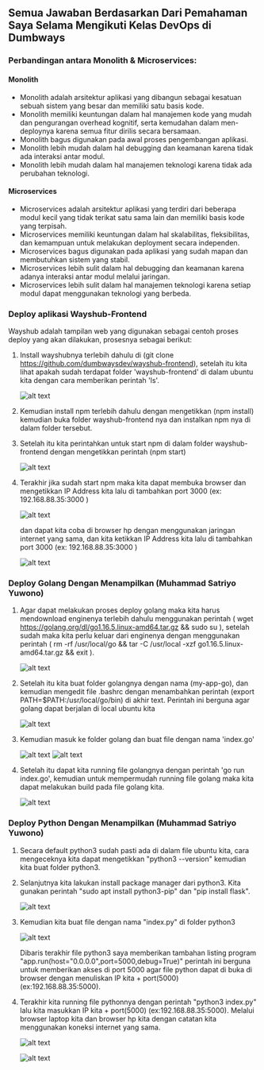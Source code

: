 ## Semua Jawaban Berdasarkan Dari Pemahaman Saya Selama Mengikuti Kelas DevOps di Dumbways

###  Perbandingan antara Monolith & Microservices:
#### Monolith
  - Monolith adalah arsitektur aplikasi yang dibangun sebagai kesatuan sebuah sistem yang besar dan memiliki satu basis kode.
  - Monolith memiliki keuntungan dalam hal manajemen kode yang mudah dan pengurangan overhead kognitif, 
    serta kemudahan dalam men-deploynya karena semua fitur dirilis secara bersamaan.
  - Monolith bagus digunakan pada awal proses pengembangan aplikasi.
  - Monolith lebih mudah dalam hal debugging dan keamanan karena tidak ada interaksi antar modul.
  - Monolith lebih mudah dalam hal manajemen teknologi karena tidak ada perubahan teknologi.

#### Microservices
  - Microservices adalah arsitektur aplikasi yang terdiri dari beberapa modul kecil yang tidak terikat satu sama lain dan memiliki basis kode yang terpisah.
  - Microservices memiliki keuntungan dalam hal skalabilitas, fleksibilitas, dan kemampuan untuk melakukan deployment secara independen.
  - Microservices bagus digunakan pada aplikasi yang sudah mapan dan membutuhkan sistem yang stabil.
  - Microservices lebih sulit dalam hal debugging dan keamanan karena adanya interaksi antar modul melalui jaringan.
  - Microservices lebih sulit dalam hal manajemen teknologi karena setiap modul dapat menggunakan teknologi yang berbeda.

### Deploy aplikasi Wayshub-Frontend
Wayshub adalah tampilan web yang digunakan sebagai centoh proses deploy yang akan dilakukan, prosesnya sebagai berikut:
1. Install wayshubnya terlebih dahulu di (git clone https://github.com/dumbwaysdev/wayshub-frontend), setelah itu kita lihat apakah sudah terdapat folder 'wayshub-frontend'
   di dalam ubuntu kita dengan cara memberikan perintah 'ls'. 

   ![alt text](https://github.com/MuhSatriyo/devops17-dumbways--Muhammad-Satriyo-Yuwono-/blob/main/First%20Week/Image/A4.png?raw=true)

2. Kemudian install npm terlebih dahulu dengan mengetikkan (npm install) kemudian buka folder wayshub-frontend nya dan instalkan npm nya di dalam folder tersebut.
3. Setelah itu kita perintahkan untuk start npm di dalam folder wayshub-frontend dengan mengetikkan perintah (npm start)

    ![alt text](https://github.com/MuhSatriyo/devops17-dumbways--Muhammad-Satriyo-Yuwono-/blob/main/First%20Week/Image/A3.png?raw=true)

4. Terakhir jika sudah start npm maka kita dapat membuka browser dan mengetikkan IP Address kita lalu di tambahkan port 3000 (ex: 192.168.88.35:3000 )

   ![alt text](https://github.com/MuhSatriyo/devops17-dumbways--Muhammad-Satriyo-Yuwono-/blob/main/First%20Week/Image/A1.png?raw=true)

   dan dapat kita coba di browser hp dengan menggunakan jaringan internet yang sama, dan kita ketikkan IP Address kita lalu di tambahkan port 3000 (ex: 192.168.88.35:3000 )

   ![alt text](https://github.com/MuhSatriyo/devops17-dumbways--Muhammad-Satriyo-Yuwono-/blob/main/First%20Week/Image/A2.jpg?raw=true)


### Deploy Golang Dengan Menampilkan (Muhammad Satriyo Yuwono)
1. Agar dapat melakukan proses deploy golang maka kita harus mendownload enginenya terlebih dahulu menggunakan perintah
   ( wget https://golang.org/dl/go1.16.5.linux-amd64.tar.gz && sudo su ), setelah sudah maka kita perlu keluar dari enginenya dengan menggunakan perintah
   ( rm -rf /usr/local/go && tar -C /usr/local -xzf go1.16.5.linux-amd64.tar.gz && exit ).

   ![alt text](https://github.com/MuhSatriyo/devops17-dumbways--Muhammad-Satriyo-Yuwono-/blob/main/First%20Week/Image/G5-1.png?raw=true)

2. Setelah itu kita buat folder golangnya dengan nama (my-app-go), dan kemudian mengedit file .bashrc dengan menambahkan perintah
   (export PATH=$PATH:/usr/local/go/bin) di akhir text. Perintah ini berguna agar golang dapat berjalan di local ubuntu kita

   ![alt text](https://github.com/MuhSatriyo/devops17-dumbways--Muhammad-Satriyo-Yuwono-/blob/main/First%20Week/Image/G1.png?raw=true)

3. Kemudian masuk ke folder golang dan buat file dengan nama 'index.go'

   ![alt text](https://github.com/MuhSatriyo/devops17-dumbways--Muhammad-Satriyo-Yuwono-/blob/main/First%20Week/Image/G2.png?raw=true)
   ![alt text](https://github.com/MuhSatriyo/devops17-dumbways--Muhammad-Satriyo-Yuwono-/blob/main/First%20Week/Image/G3.png?raw=true)

4. Setelah itu dapat kita running file golangnya dengan perintah 'go run index.go',
   kemudian untuk mempermudah running file golang maka kita dapat melakukan build pada file golang kita.

   ![alt text](https://github.com/MuhSatriyo/devops17-dumbways--Muhammad-Satriyo-Yuwono-/blob/main/First%20Week/Image/G4.png?raw=true)


### Deploy Python Dengan Menampilkan (Muhammad Satriyo Yuwono)
1. Secara default python3 sudah pasti ada di dalam file ubuntu kita, cara mengeceknya kita dapat mengetikkan "python3 --version" kemudian kita buat folder python3.
2. Selanjutnya kita lakukan install package manager dari python3. Kita gunakan perintah "sudo apt install python3-pip" dan "pip install flask".

   ![alt text](https://github.com/MuhSatriyo/devops17-dumbways--Muhammad-Satriyo-Yuwono-/blob/main/First%20Week/Image/Py-1.png?raw=true)

3. Kemudian kita buat file dengan nama "index.py" di folder python3

   ![alt text](https://github.com/MuhSatriyo/devops17-dumbways--Muhammad-Satriyo-Yuwono-/blob/main/First%20Week/Image/Py-2.png?raw=true)

   Dibaris terakhir file python3 saya memberikan tambahan listing program "app.run(host="0.0.0.0",port=5000,debug=True)" perintah ini berguna untuk memberikan
   akses di port 5000 agar file python dapat di buka di browser dengan menuliskan IP kita + port(5000) (ex:192.168.88.35:5000).

4. Terakhir kita running file pythonnya dengan perintah "python3 index.py" lalu kita masukkan IP kita + port(5000) (ex:192.168.88.35:5000).
   Melalui browser laptop kita dan browser hp kita dengan catatan kita menggunakan koneksi internet yang sama.

   ![alt text](https://github.com/MuhSatriyo/devops17-dumbways--Muhammad-Satriyo-Yuwono-/blob/main/First%20Week/Image/Py-3.png?raw=true)

   ![alt text](https://github.com/MuhSatriyo/devops17-dumbways--Muhammad-Satriyo-Yuwono-/blob/main/First%20Week/Image/Py-4.jpg?raw=true)
